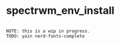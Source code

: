 # spectrwm_env_install

```Post Archlinux net install; Spectrwm, base packages and pacstrap BlackArch Linux packages

NOTE: this is a wip in progress.
TODO: yain nerd-fonts-complete
```
